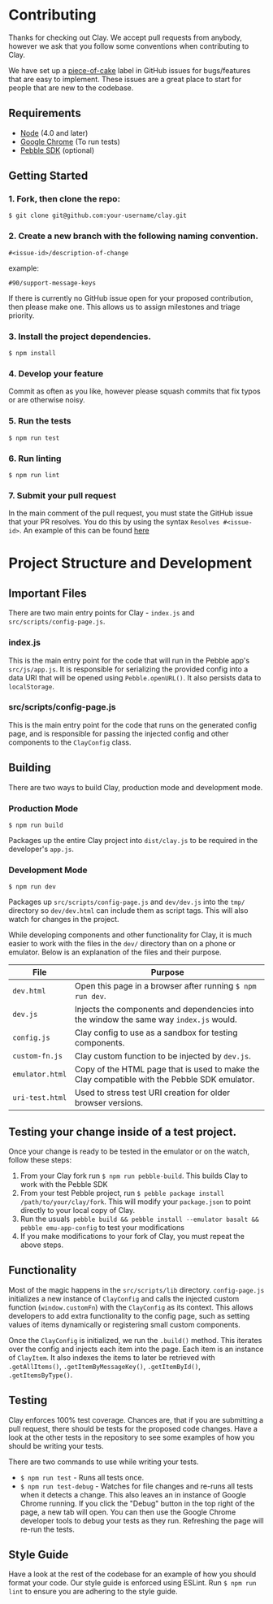 # Contributing

Thanks for checking out Clay. We accept pull requests from anybody, however we ask
that you follow some conventions when contributing to Clay.

We have set up a
[piece-of-cake](https://github.com/pebble/clay/issues?q=is%3Aopen+is%3Aissue+label%3Apiece-of-cake)
label in GitHub issues for bugs/features that are easy to implement. These issues are
a great place to start for people that are new to the codebase.


## Requirements

 - [Node](https://nodejs.org) (4.0 and later)
 - [Google Chrome](www.google.com/chrome) (To run tests)
 - [Pebble SDK](https://developer.pebble.com/sdk/) (optional)


## Getting Started

### 1. Fork, then clone the repo:

`$ git clone git@github.com:your-username/clay.git`

### 2. Create a new branch with the following naming convention.

`#<issue-id>/description-of-change`

example:

`#90/support-message-keys`

If there is currently no GitHub issue open for your proposed contribution,
then please make one. This allows us to assign milestones and triage priority.

### 3. Install the project dependencies.

`$ npm install`

### 4. Develop your feature

Commit as often as you like, however please squash commits that fix typos or are
otherwise noisy.

### 5. Run the tests

`$ npm run test`

### 6. Run linting

`$ npm run lint`

### 7. Submit your pull request

In the main comment of the pull request, you must state the GitHub issue that your PR
resolves. You do this by using the syntax `Resolves #<issue-id>`. An example of this
can be found [here](https://github.com/pebble/clay/pull/81)



# Project Structure and Development


## Important Files

There are two main entry points for Clay - `index.js` and `src/scripts/config-page.js`.

### index.js

This is the main entry point for the code that will run in the Pebble app's `src/js/app.js`.
It is responsible for serializing the provided config into a data URI that will be opened
using `Pebble.openURL()`. It also persists data to `localStorage`.

### src/scripts/config-page.js

This is the main entry point for the code that runs on the generated config page,
and is responsible for passing the injected config and other components to the
`ClayConfig` class.


## Building

There are two ways to build Clay, production mode and development mode.

### Production Mode

`$ npm run build`

Packages up the entire Clay project into `dist/clay.js` to be required in the
developer's `app.js`.

### Development Mode

`$ npm run dev`

Packages up `src/scripts/config-page.js` and `dev/dev.js` into the `tmp/` directory
so `dev/dev.html` can include them as script tags. This will also watch for changes
in the project.

While developing components and other functionality for Clay, it is much easier to
work with the files in the `dev/` directory than on a phone or emulator. Below is
an explanation of the files and their purpose.

| File | Purpose |
|----------|-----|
| `dev.html` | Open this page in a browser after running `$ npm run dev`. |
| `dev.js` | Injects the components and dependencies into the window the same way `index.js` would. |
| `config.js` | Clay config to use as a sandbox for testing components. |
| `custom-fn.js` | Clay custom function to be injected by `dev.js`. |
| `emulator.html` | Copy of the HTML page that is used to make the Clay compatible with the Pebble SDK emulator. |
| `uri-test.html` | Used to stress test URI creation for older browser versions. |


## Testing your change inside of a test project.

Once your change is ready to be tested in the emulator or on the watch, follow these steps:

1. From your Clay fork run `$ npm run pebble-build`. This builds Clay to work with the Pebble SDK
2. From your test Pebble project, run `$ pebble package install /path/to/your/clay/fork`.
  This will modify your `package.json` to point directly to your local copy of Clay.
3. Run the usual`$ pebble build && pebble install --emulator basalt && pebble emu-app-config` to test your modifications
4. If you make modifications to your fork of Clay, you must repeat the above steps.


## Functionality

Most of the magic happens in the `src/scripts/lib` directory. `config-page.js`
initializes a new instance of `ClayConfig` and calls the injected custom function
(`window.customFn`) with the `ClayConfig` as its context. This allows developers to
add extra functionality to the config page, such as setting values of items dynamically
or registering small custom components.

Once the `ClayConfig` is initialized, we run the `.build()` method. This iterates over
the config and injects each item into the page. Each item is an instance of `ClayItem`.
It also indexes the items to later be retrieved with `.getAllItems()`,
`.getItemByMessageKey()`, `.getItemById()`, `.getItemsByType()`.


## Testing

Clay enforces 100% test coverage. Chances are, that if you are submitting a pull request,
there should be tests for the proposed code changes. Have a look at the other tests in
the repository to see some examples of how you should be writing your tests.

There are two commands to use while writing your tests.

 - `$ npm run test` - Runs all tests once.
 - `$ npm run test-debug` - Watches for file changes and re-runs all tests when it
  detects a change. This also leaves an in instance of Google Chrome running.
  If you click the "Debug" button in the top right of the page, a new tab will open.
  You can then use the Google Chrome developer tools to debug your tests as they run.
  Refreshing the page will re-run the tests.

## Style Guide

Have a look at the rest of the codebase for an example of how you should format your code.
Our style guide is enforced using ESLint. Run `$ npm run lint` to ensure you are
adhering to the style guide.
